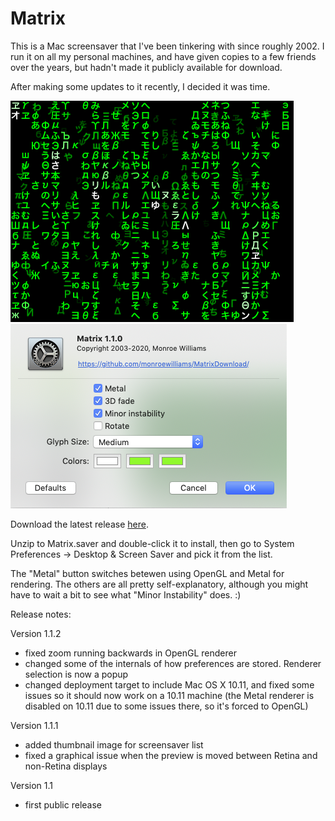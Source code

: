 # Matrix

This is a Mac screensaver that I've been tinkering with since roughly 2002. I run it on all my personal machines, and have given copies to a few friends over the years, but hadn't made it publicly available for download.

After making some updates to it recently, I decided it was time.

<img src="Matrix.png"><img src="Matrix-config.png"><br>

Download the latest release [here](https://github.com/monroewilliams/MatrixDownload/releases/download/1.1.2/Matrix.saver.zip).

Unzip to Matrix.saver and double-click it to install, then go to System Preferences -> Desktop & Screen Saver and pick it from the list. 

The "Metal" button switches betewen using OpenGL and Metal for rendering. The others are all pretty self-explanatory, although you might have to wait a bit to see what "Minor Instability" does. :)

Release notes:

Version 1.1.2
- fixed zoom running backwards in OpenGL renderer
- changed some of the internals of how preferences are stored. Renderer selection is now a popup
- changed deployment target to include Mac OS X 10.11, and fixed some issues so it should now work on a 10.11 machine (the Metal renderer is disabled on 10.11 due to some issues there, so it's forced to OpenGL)

Version 1.1.1
- added thumbnail image for screensaver list
- fixed a graphical issue when the preview is moved between Retina and non-Retina displays

Version 1.1
- first public release
